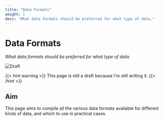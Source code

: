 ```yaml
---
title: "Data Formats"
weight: 1
desc: "What data formats should be preferred for what type of data."
---
```


# Data Formats
*What data formats should be preferred for what type of data.*

![Draft](https://img.shields.io/badge/status-draft-red)

{{< hint warning >}}
This page is still a draft because I'm still writing it.
{{< /hint >}}

## Aim
This page aims to compile all the various data formats available for different kinds of data, and which to use in practical cases.

